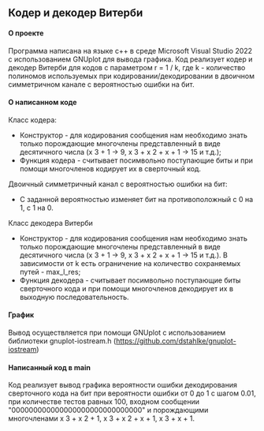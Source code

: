 ## Кодер и декодер Витерби
#### О проекте
Программа написана на языке с++ в среде Microsoft Visual Studio 2022 с использованием GNUplot для вывода графика. Код реализует кодер и декодер Витерби для кодов с параметром r = 1 / k, где k - количество полиномов используемых при кодировании/декодировании в двоичном симметричном канале с вероятностью ошибки на бит.

#### О написанном коде
Класс кодера:
* Конструктор - для кодирования сообщения нам необходимо знать только порождающие многочлены представленный в виде десятичного числа (x 3 + 1 -> 9, x 3 + x 2 + x + 1 -> 15 и т.д.);
* Функция кодера - считывает посимвольно поступающие биты и при помощи многочленов кодирует их в сверточный код.

Двоичный симметричный канал с вероятностью ошибки на бит:
* С заданной вероятностью изменяет бит на противоположный с 0 на 1, с 1 на 0.

Класс декодера Витерби
* Конструктор - для кодирования сообщения нам необходимо знать только порождающие многочлены представленный в виде десятичного числа (x 3 + 1 -> 9, x 3 + x 2 + x + 1 -> 15 и т.д.). В зависимости от k есть ограничение на количество сохраняемых путей - max_l_res;
* Функция декодера - считывает посимвольно поступающие биты сверточного кода и при помощи многочленов декодирует их в выходную последовательность.

#### График 
Вывод осуществляется при помощи GNUplot с использованием библиотеки gnuplot-iostream.h (https://github.com/dstahlke/gnuplot-iostream)

#### Написанный код в main
Код реализует вывод графика вероятности ошибки декодирования сверточного кода на бит при вероятности ошибки от 0 до 1 с шагом 0.01, при количестве тестов равных 100, входном сообщении "000000000000000000000000000000" и порождающими многочленами x 3 + x 2 + 1, x 3 + x 2 + x + 1, x 3 + x + 1.
